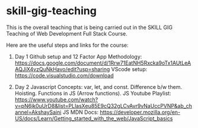 # skill-gig-teaching

This is the overall teaching that is being carried out in the SKILL GIG Teaching of Web Development Full Stack Course. 

Here are the useful steps and links for the course:

1. Day 1
   Github setup and 12 Factor App Methodology: https://docs.google.com/document/d/1Rrw71EatNH5Rxcka9oTx1AUtLeAAQJiX4vzQuNkHavo/edit?usp=sharing
   VScode setup: https://code.visualstudio.com/download

2. Day 2
   Javascript Concepts: var, let, and const. Difference b/w them. Hoisting. Functions in JS (Arrow functions).
   JS Youtube Playlist: https://www.youtube.com/watch?v=pN6jk0uUrD8&list=PLlasXeu85E9cQ32gLCvAvr9vNaUccPVNP&ab_channel=AkshaySaini
   JS MDN Docs: https://developer.mozilla.org/en-US/docs/Learn/Getting_started_with_the_web/JavaScript_basics
   
